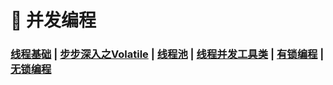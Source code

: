 # 🚥 并发编程

### [线程基础](/JUC/线程基础)	|	[步步深入之Volatile](/JUC/volatile)	|	[线程池](/JUC/线程池)	|	[线程并发工具类](/JUC/线程并发工具类)	|	[有锁编程](/JUC/有锁编程)	|	[无锁编程](/JUC/无锁编程)






